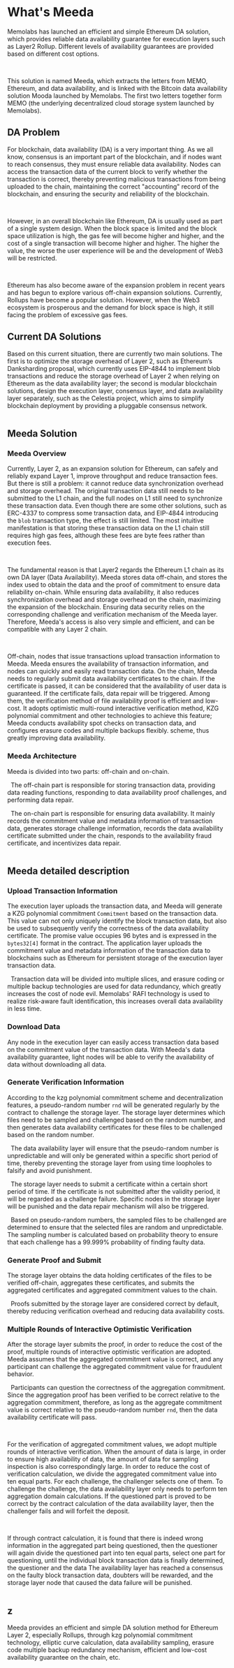 # What's Meeda

Memolabs has launched an efficient and simple Ethereum DA solution, which provides reliable data availability guarantee for execution layers such as Layer2 Rollup. Different levels of availability guarantees are provided based on different cost options.

&nbsp;

This solution is named Meeda, which extracts the letters from MEMO, Ethereum, and data availability, and is linked with the Bitcoin data availability solution Mooda launched by Memolabs. The first two letters together form MEMO (the underlying decentralized cloud storage system launched by Memolabs).

## DA Problem

For blockchain, data availability (DA) is a very important thing. As we all know, consensus is an important part of the blockchain, and if nodes want to reach consensus, they must ensure reliable data availability. Nodes can access the transaction data of the current block to verify whether the transaction is correct, thereby preventing malicious transactions from being uploaded to the chain, maintaining the correct "accounting" record of the blockchain, and ensuring the security and reliability of the blockchain.

&nbsp;

However, in an overall blockchain like Ethereum, DA is usually used as part of a single system design. When the block space is limited and the block space utilization is high, the gas fee will become higher and higher, and the cost of a single transaction will become higher and higher. The higher the value, the worse the user experience will be and the development of Web3 will be restricted.

&nbsp;

Ethereum has also become aware of the expansion problem in recent years and has begun to explore various off-chain expansion solutions. Currently, Rollups have become a popular solution. However, when the Web3 ecosystem is prosperous and the demand for block space is high, it still facing the problem of excessive gas fees.

## Current DA Solutions

Based on this current situation, there are currently two main solutions. The first is to optimize the storage overhead of Layer 2, such as Ethereum’s Danksharding proposal, which currently uses EIP-4844 to implement blob transactions and reduce the storage overhead of Layer 2 when relying on Ethereum as the data availability layer; the second is modular blockchain solutions, design the execution layer, consensus layer, and data availability layer separately, such as the Celestia project, which aims to simplify blockchain deployment by providing a pluggable consensus network.

<img src="../../images/now-resolve-method.png" title="" alt="" data-align="center">

## Meeda Solution

### Meeda Overview

Currently, Layer 2, as an expansion solution for Ethereum, can safely and reliably expand Layer 1, improve throughput and reduce transaction fees. But there is still a problem: it cannot reduce data synchronization overhead and storage overhead. The original transaction data still needs to be submitted to the L1 chain, and the full nodes on L1 still need to synchronize these transaction data. Even though there are some other solutions, such as ERC-4337 to compress some transaction data, and EIP-4844 introducing the `blob` transaction type, the effect is still limited. The most intuitive manifestation is that storing these transaction data on the L1 chain still requires high gas fees, although these fees are byte fees rather than execution fees.

&nbsp;

The fundamental reason is that Layer2 regards the Ethereum L1 chain as its own DA layer (Data Availability). Meeda stores data off-chain, and stores the index used to obtain the data and the proof of commitment to ensure data reliability on-chain. While ensuring data availability, it also reduces synchronization overhead and storage overhead on the chain, maximizing the expansion of the blockchain. Ensuring data security relies on the corresponding challenge and verification mechanism of the Meeda layer. Therefore, Meeda's access is also very simple and efficient, and can be compatible with any Layer 2 chain.

&nbsp;

Off-chain, nodes that issue transactions upload transaction information to Meeda. Meeda ensures the availability of transaction information, and nodes can quickly and easily read transaction data. On the chain, Meeda needs to regularly submit data availability certificates to the chain. If the certificate is passed, it can be considered that the availability of user data is guaranteed. If the certificate fails, data repair will be triggered. Among them, the verification method of file availability proof is efficient and low-cost. It adopts optimistic multi-round interactive verification method, KZG polynomial commitment and other technologies to achieve this feature; Meeda conducts availability spot checks on transaction data, and configures erasure codes and multiple backups flexibly. scheme, thus greatly improving data availability.

### Meeda Architecture

Meeda is divided into two parts: off-chain and on-chain.

&nbsp;
The off-chain part is responsible for storing transaction data, providing data reading functions, responding to data availability proof challenges, and performing data repair.

&nbsp;
The on-chain part is responsible for ensuring data availability. It mainly records the commitment value and metadata information of transaction data, generates storage challenge information, records the data availability certificate submitted under the chain, responds to the availability fraud certificate, and incentivizes data repair.

<img src="../../images/da-structure.png" title="" alt="" data-align="center">

## Meeda detailed description

### Upload Transaction Information

The execution layer uploads the transaction data, and Meeda will generate a KZG polynomial commitment `Commitment` based on the transaction data. This value can not only uniquely identify the block transaction data, but also be used to subsequently verify the correctness of the data availability certificate. The promise value occupies 96 bytes and is expressed in the `bytes32[4]` format in the contract. The application layer uploads the commitment value and metadata information of the transaction data to blockchains such as Ethereum for persistent storage of the execution layer transaction data.

&nbsp;
Transaction data will be divided into multiple slices, and erasure coding or multiple backup technologies are used for data redundancy, which greatly increases the cost of node evil. Memolabs' RAFI technology is used to realize risk-aware fault identification, this increases overall data availability in less time.

### Download Data

Any node in the execution layer can easily access transaction data based on the commitment value of the transaction data. With Meeda's data availability guarantee, light nodes will be able to verify the availability of data without downloading all data.

### Generate Verification Information

According to the kzg polynomial commitment scheme and decentralization features, a pseudo-random number `rnd` will be generated regularly by the contract to challenge the storage layer. The storage layer determines which files need to be sampled and challenged based on the random number, and then generates data availability certificates for these files to be challenged based on the random number.

&nbsp;
The data availability layer will ensure that the pseudo-random number is unpredictable and will only be generated within a specific short period of time, thereby preventing the storage layer from using time loopholes to falsify and avoid punishment.

&nbsp;
The storage layer needs to submit a certificate within a certain short period of time. If the certificate is not submitted after the validity period, it will be regarded as a challenge failure. Specific nodes in the storage layer will be punished and the data repair mechanism will also be triggered.

&nbsp;
Based on pseudo-random numbers, the sampled files to be challenged are determined to ensure that the selected files are random and unpredictable. The sampling number is calculated based on probability theory to ensure that each challenge has a 99.999% probability of finding faulty data.

### Generate Proof and Submit

The storage layer obtains the data holding certificates of the files to be verified off-chain, aggregates these certificates, and submits the aggregated certificates and aggregated commitment values to the chain.

&nbsp;
Proofs submitted by the storage layer are considered correct by default, thereby reducing verification overhead and reducing data availability costs.

### Multiple Rounds of Interactive Optimistic Verification

After the storage layer submits the proof, in order to reduce the cost of the proof, multiple rounds of interactive optimistic verification are adopted. Meeda assumes that the aggregated commitment value is correct, and any participant can challenge the aggregated commitment value for fraudulent behavior.

&nbsp;
Participants can question the correctness of the aggregation commitment. Since the aggregation proof has been verified to be correct relative to the aggregation commitment, therefore, as long as the aggregate commitment value is correct relative to the pseudo-random number `rnd`, then the data availability certificate will pass.

&nbsp;

For the verification of aggregated commitment values, we adopt multiple rounds of interactive verification. When the amount of data is large, in order to ensure high availability of data, the amount of data for sampling inspection is also correspondingly large. In order to reduce the cost of verification calculation, we divide the aggregated commitment value into ten equal parts. For each challenge, the challenger selects one of them. To challenge the challenge, the data availability layer only needs to perform ten aggregation domain calculations. If the questioned part is proved to be correct by the contract calculation of the data availability layer, then the challenger fails and will forfeit the deposit.

&nbsp;

If through contract calculation, it is found that there is indeed wrong information in the aggregated part being questioned, then the questioner will again divide the questioned part into ten equal parts, select one part for questioning, until the individual block transaction data is finally determined, the questioner and the data The availability layer has reached a consensus on the faulty block transaction data, doubters will be rewarded, and the storage layer node that caused the data failure will be punished.

<img src="../../images/onestepproof.png" title="" alt="" data-align="center">

## z

Meeda provides an efficient and simple DA solution method for Ethereum Layer 2, especially Rollups, through kzg polynomial commitment technology, elliptic curve calculation, data availability sampling, erasure code multiple backup redundancy mechanism, efficient and low-cost availability guarantee on the chain, etc.
